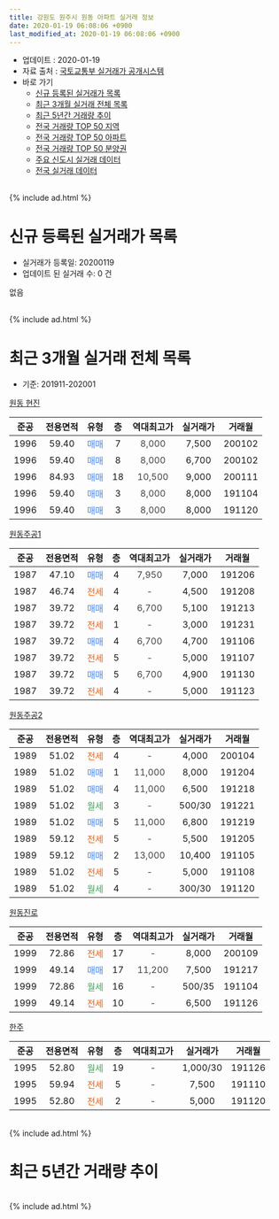 ```yaml
---
title: 강원도 원주시 원동 아파트 실거래 정보
date: 2020-01-19 06:08:06 +0900
last_modified_at: 2020-01-19 06:08:06 +0900
---
```


* 업데이트 : 2020-01-19
* 자료 출처 : [국토교통부 실거래가 공개시스템](http://rt.molit.go.kr)
* 바로 가기
    * [신규 등록된 실거래가 목록](#신규-등록된-실거래가-목록)
    * [최근 3개월 실거래 전체 목록](#최근-3개월-실거래-전체-목록)
    * [최근 5년간 거래량 추이](#최근-5년간-거래량-추이)
    * [전국 거래량 TOP 50 지역](https://apt-info.github.io/apt-trade-info/최근-3개월-전국에서-가장-거래가-많이-발생한-지역)
    * [전국 거래량 TOP 50 아파트](https://apt-info.github.io/apt-trade-info/최근-3개월-전국에서-가장-거래가-많이-발생한-아파트)
    * [전국 거래량 TOP 50 분양권](https://apt-info.github.io/apt-trade-info/최근-3개월-전국에서-가장-거래가-많이-발생한-분양권)
    * [주요 신도시 실거래 데이터](https://apt-info.github.io/apt-trade-info/주요-신도시)
    * [전국 실거래 데이터](https://apt-info.github.io/apt-trade-info/전국)
<br>
{% include ad.html %}
<br>

# 신규 등록된 실거래가 목록
* 실거래가 등록일: 20200119
* 업데이트 된 실거래 수: 0 건

없음

<br>
{% include ad.html %}
<br>

# 최근 3개월 실거래 전체 목록
* 기준: 201911-202001


[원동 현진](https://search.naver.com/search.naver?query=%EA%B0%95%EC%9B%90%EB%8F%84+%EC%9B%90%EC%A3%BC%EC%8B%9C+%EC%9B%90%EB%8F%99+%EC%9B%90%EB%8F%99+%ED%98%84%EC%A7%84)

|준공|전용면적|유형|층|역대최고가|실거래가|거래월|
|:---:|:---:|:---:|:---:|:---:|:---:|:---:|
|1996|59.40|<span style="color:#4285f3">매매</span>|7|<span style="color:#444444">8,000</span>|7,500|200102|
|1996|59.40|<span style="color:#4285f3">매매</span>|8|<span style="color:#444444">8,000</span>|6,700|200102|
|1996|84.93|<span style="color:#4285f3">매매</span>|18|<span style="color:#444444">10,500</span>|9,000|200111|
|1996|59.40|<span style="color:#4285f3">매매</span>|3|<span style="color:#444444">8,000</span>|8,000|191104|
|1996|59.40|<span style="color:#4285f3">매매</span>|3|<span style="color:#444444">8,000</span>|8,000|191120|

[원동주공1](https://search.naver.com/search.naver?query=%EA%B0%95%EC%9B%90%EB%8F%84+%EC%9B%90%EC%A3%BC%EC%8B%9C+%EC%9B%90%EB%8F%99+%EC%9B%90%EB%8F%99%EC%A3%BC%EA%B3%B51)

|준공|전용면적|유형|층|역대최고가|실거래가|거래월|
|:---:|:---:|:---:|:---:|:---:|:---:|:---:|
|1987|47.10|<span style="color:#4285f3">매매</span>|4|<span style="color:#444444">7,950</span>|7,000|191206|
|1987|46.74|<span style="color:#ff5a00">전세</span>|4|<span style="color:#444444">-</span>|4,500|191208|
|1987|39.72|<span style="color:#4285f3">매매</span>|4|<span style="color:#444444">6,700</span>|5,100|191213|
|1987|39.72|<span style="color:#ff5a00">전세</span>|1|<span style="color:#444444">-</span>|3,000|191231|
|1987|39.72|<span style="color:#4285f3">매매</span>|4|<span style="color:#444444">6,700</span>|4,700|191106|
|1987|39.72|<span style="color:#ff5a00">전세</span>|5|<span style="color:#444444">-</span>|5,000|191107|
|1987|39.72|<span style="color:#4285f3">매매</span>|5|<span style="color:#444444">6,700</span>|4,900|191130|
|1987|39.72|<span style="color:#ff5a00">전세</span>|4|<span style="color:#444444">-</span>|5,000|191123|

[원동주공2](https://search.naver.com/search.naver?query=%EA%B0%95%EC%9B%90%EB%8F%84+%EC%9B%90%EC%A3%BC%EC%8B%9C+%EC%9B%90%EB%8F%99+%EC%9B%90%EB%8F%99%EC%A3%BC%EA%B3%B52)

|준공|전용면적|유형|층|역대최고가|실거래가|거래월|
|:---:|:---:|:---:|:---:|:---:|:---:|:---:|
|1989|51.02|<span style="color:#ff5a00">전세</span>|4|<span style="color:#444444">-</span>|4,000|200104|
|1989|51.02|<span style="color:#4285f3">매매</span>|1|<span style="color:#444444">11,000</span>|8,000|191204|
|1989|51.02|<span style="color:#4285f3">매매</span>|4|<span style="color:#444444">11,000</span>|6,500|191218|
|1989|51.02|<span style="color:#34a853">월세</span>|3|<span style="color:#444444">-</span>|500/30|191221|
|1989|51.02|<span style="color:#4285f3">매매</span>|5|<span style="color:#444444">11,000</span>|6,800|191219|
|1989|59.12|<span style="color:#ff5a00">전세</span>|5|<span style="color:#444444">-</span>|5,500|191205|
|1989|59.12|<span style="color:#4285f3">매매</span>|2|<span style="color:#444444">13,000</span>|10,400|191105|
|1989|51.02|<span style="color:#ff5a00">전세</span>|5|<span style="color:#444444">-</span>|5,000|191108|
|1989|51.02|<span style="color:#34a853">월세</span>|4|<span style="color:#444444">-</span>|300/30|191120|

[원동진로](https://search.naver.com/search.naver?query=%EA%B0%95%EC%9B%90%EB%8F%84+%EC%9B%90%EC%A3%BC%EC%8B%9C+%EC%9B%90%EB%8F%99+%EC%9B%90%EB%8F%99%EC%A7%84%EB%A1%9C)

|준공|전용면적|유형|층|역대최고가|실거래가|거래월|
|:---:|:---:|:---:|:---:|:---:|:---:|:---:|
|1999|72.86|<span style="color:#ff5a00">전세</span>|17|<span style="color:#444444">-</span>|8,000|200109|
|1999|49.14|<span style="color:#4285f3">매매</span>|17|<span style="color:#444444">11,200</span>|7,500|191217|
|1999|72.86|<span style="color:#34a853">월세</span>|16|<span style="color:#444444">-</span>|500/35|191104|
|1999|49.14|<span style="color:#ff5a00">전세</span>|10|<span style="color:#444444">-</span>|6,500|191126|

[한주](https://search.naver.com/search.naver?query=%EA%B0%95%EC%9B%90%EB%8F%84+%EC%9B%90%EC%A3%BC%EC%8B%9C+%EC%9B%90%EB%8F%99+%ED%95%9C%EC%A3%BC)

|준공|전용면적|유형|층|역대최고가|실거래가|거래월|
|:---:|:---:|:---:|:---:|:---:|:---:|:---:|
|1995|52.80|<span style="color:#34a853">월세</span>|19|<span style="color:#444444">-</span>|1,000/30|191126|
|1995|59.94|<span style="color:#ff5a00">전세</span>|5|<span style="color:#444444">-</span>|7,500|191110|
|1995|52.80|<span style="color:#ff5a00">전세</span>|2|<span style="color:#444444">-</span>|5,000|191120|


<br>
{% include ad.html %}
<br>

# 최근 5년간 거래량 추이


<div style="width:100%;">
    <canvas id="deal_progress" height="200"></canvas>
</div>

<script>
new Chart(document.getElementById("deal_progress"), {
    type: 'line',
    data: {
        labels: ['201501','201502','201503','201504','201505','201506','201507','201508','201509','201510','201511','201512','201601','201602','201603','201604','201605','201606','201607','201608','201609','201610','201611','201612','201701','201702','201703','201704','201705','201706','201707','201708','201709','201710','201711','201712','201801','201802','201803','201804','201805','201806','201807','201808','201809','201810','201811','201812','201901','201902','201903','201904','201905','201906','201907','201908','201909','201910','201911','201912','202001'],
        datasets: [{
            label: '매매',
            pointRadius: 1,
            data: [12, 12, 18, 18, 18, 12, 10, 15, 12, 18, 8, 3, 11, 17, 17, 14, 10, 8, 9, 13, 5, 10, 11, 4, 7, 9, 10, 10, 9, 6, 8, 11, 4, 2, 2, 4, 9, 5, 5, 3, 4, 5, 6, 2, 2, 7, 3, 4, 4, 3, 7, 6, 2, 7, 4, 6, 4, 3, 5, 6, 3],
            borderColor: "rgba(255, 201, 14, 1)",
            backgroundColor: "rgba(255, 201, 14, 0.5)",
            fill: false,
            lineTension: 0
        },{
            label: '전월세',
            pointRadius: 1,
            data: [7, 7, 10, 6, 9, 10, 10, 7, 6, 7, 8, 10, 4, 17, 10, 6, 9, 4, 7, 6, 8, 8, 4, 9, 2, 10, 4, 9, 11, 10, 13, 3, 8, 10, 5, 5, 4, 10, 9, 9, 3, 4, 8, 11, 9, 2, 6, 13, 6, 8, 5, 10, 3, 6, 2, 6, 9, 10, 9, 4, 2],
            borderColor: "rgba(0, 141, 185, 1)",
            backgroundColor: "rgba(0, 141, 185, 0.5)",
            fill: false,
            lineTension: 0
        }
        ]
    },
    options: {
        responsive: true,
        title: {
            display: false
        },
        tooltips: {
            mode: 'index',
            intersect: false
        },
        hover: {
            mode: 'nearest',
            intersect: true
        },
        scales: {
            xAxes: [{
                display: true,
                scaleLabel: {
                    display: true,
                    labelString: '년/월'
                }
            }],
            yAxes: [{
                display: true,
                ticks: {
                    suggestedMin: 0,
                },
                scaleLabel: {
                    display: true,
                    labelString: '실거래 수'
                }
            }]
        }
    }
});

</script>


<br>
{% include ad.html %}
<br>

